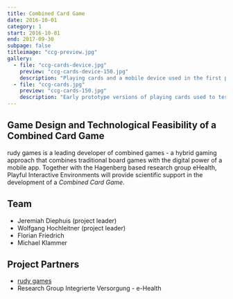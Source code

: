 ```yaml
---
title: Combined Card Game
date: 2016-10-01
category: 1
start: 2016-10-01
end: 2017-09-30
subpage: false
titleimage: "ccg-preview.jpg"
gallery:
  - file: "ccg-cards-device.jpg"
    preview: "ccg-cards-device-150.jpg"
    description: "Playing cards and a mobile device used in the first prototyping sessions."
  - file: "ccg-cards.jpg"
    preview: "ccg-cards-150.jpg"
    description: "Early prototype versions of playing cards used to test the mechanics."
---
```


## Game Design and Technological Feasibility of a Combined Card Game

rudy games is a leading developer of combined games - a hybrid gaming approach that combines traditional board games with the digital power of a mobile app. Together with the Hagenberg based research group eHealth, Playful Interactive Environments will provide scientific support in the development of a *Combined Card Game*.

## Team

* Jeremiah Diephuis (project leader)
* Wolfgang Hochleitner (project leader)
* Florian Friedrich
* Michael Klammer

## Project Partners

* [rudy games](http://www.rudy-games.com/)
* Research Group Integrierte Versorgung - e-Health
